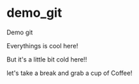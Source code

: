 # demo_git
Demo git

Everythings is cool here!

But it's a little bit cold here!!

let's take a break and grab a cup of Coffee!
